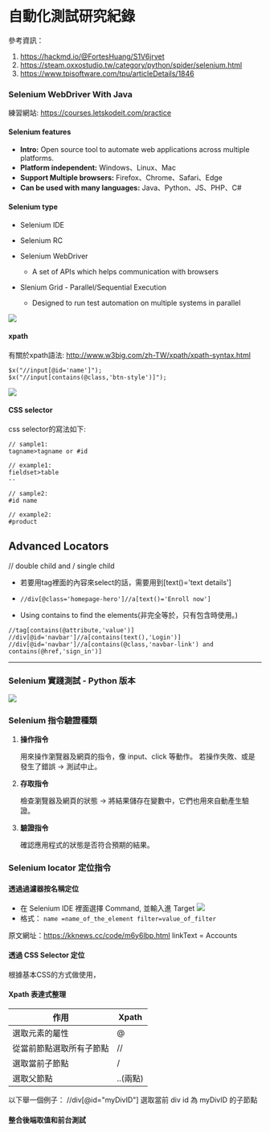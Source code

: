 # 自動化測試研究紀錄
參考資訊：
1. https://hackmd.io/@FortesHuang/S1V6jrvet
2. https://steam.oxxostudio.tw/category/python/spider/selenium.html
3. https://www.tpisoftware.com/tpu/articleDetails/1846


### Selenium WebDriver With Java
練習網站: https://courses.letskodeit.com/practice
#### Selenium features
* **Intro:** 
Open source tool to automate web applications across multiple platforms.
* **Platform independent:**
Windows、Linux、Mac
* **Support Multiple browsers:**
Firefox、Chrome、Safari、Edge
* **Can be used with many languages:**
Java、Python、JS、PHP、C#

#### Selenium type
* Selenium IDE

* Selenium RC

* Selenium WebDriver
    - A set of APIs which helps communication with browsers
* Slenium Grid - Parallel/Sequential Execution
    - Designed to run test automation on multiple systems in parallel

![](https://i.imgur.com/kqKP4m9.png)

#### xpath
有關於xpath語法: http://www.w3big.com/zh-TW/xpath/xpath-syntax.html
```
$x("//input[@id='name']");
$x("//input[contains(@class,'btn-style')]");
```
![](https://i.imgur.com/VQE1ZeQ.png)


#### CSS selector
css selector的寫法如下:
```
// sample1:
tagname>tagname or #id

// example1:
fieldset>table
--

// sample2:
#id name

// example2:
#product

```
## Advanced Locators

// double child and / single child

* 若要用tag裡面的內容來select的話，需要用到[text()='text details']
* `//div[@class='homepage-hero']//a[text()='Enroll now']`

* Using contains to find the elements(非完全等於，只有包含時使用。)
```
//tag[contains(@attribute,'value')]
//div[@id='navbar']//a[contains(text(),'Login')]
//div[@id='navbar']//a[contains(@class,'navbar-link') and contains(@href,'sign_in')]
```

---
### Selenium 實踐測試 - Python 版本
![](https://i.imgur.com/l83BFqC.png)

### Selenium 指令驗證種類
1. **操作指令**

    用來操作瀏覽器及網頁的指令，像 input、click 等動作。
    若操作失敗、或是發生了錯誤 -> 測試中止。
2. **存取指令**

    檢查瀏覽器及網頁的狀態 -> 將結果儲存在變數中，它們也用來自動產生驗證。
3. **驗證指令**

    確認應用程式的狀態是否符合預期的結果。
    
### Selenium locator 定位指令
#### 透過過濾器按名稱定位
* 在 Selenium IDE 裡面選擇 Command, 並輸入進 Target
![](https://i.imgur.com/jCWcgmd.png)
* 格式：
`name =name_of_the_element filter=value_of_filter`

原文網址：https://kknews.cc/code/m6y6lbp.html
linkText = Accounts

#### 透過 CSS Selector 定位
根據基本CSS的方式做使用，
#### Xpath 表達式整理


| 作用                     | Xpath |
| ------------------------ | ----- |
| 選取元素的屬性           | @     |
| 從當前節點選取所有子節點 | //    |
| 選取當前子節點           | /     |
|     選取父節點                     |    ..(兩點)   |

以下舉一個例子：
//div[@id="myDivID"]
選取當前 div id 為 myDivID 的子節點

#### 整合後端取值和前台測試
